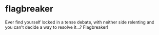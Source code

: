 # flagbreaker

Ever find yourself locked in a tense debate, with neither side relenting and you can't decide a way to resolve it...? Flagbreaker!